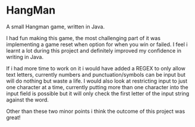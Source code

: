 # HangMan
A small Hangman game, written in Java.

I had fun making this game, the most challenging part of it was implementing a game reset when option for when you win or failed. I feel i learnt a lot
during this project and definitely improved my confidence in writing in Java.

If i had more time to work on it i would have added a REGEX to only allow text letters, currently numbers and punctuation/symbols can be input but will do 
nothing but waste a life. I would also look at restricting input to just one character at a time, currently putting more than one character into the input
field is possible but it will only check the first letter of the input string against the word.

Other than these two minor points i think the outcome of this project was great!
